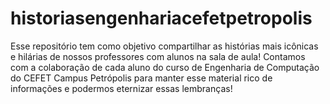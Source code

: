 # historiasengenhariacefetpetropolis
Esse repositório tem como objetivo compartilhar as histórias mais icônicas e hilárias de nossos professores com alunos na sala de aula! Contamos com a colaboração de cada aluno do curso de Engenharia de Computação do CEFET Campus Petrópolis para manter esse material rico de informações e podermos eternizar essas lembranças!
